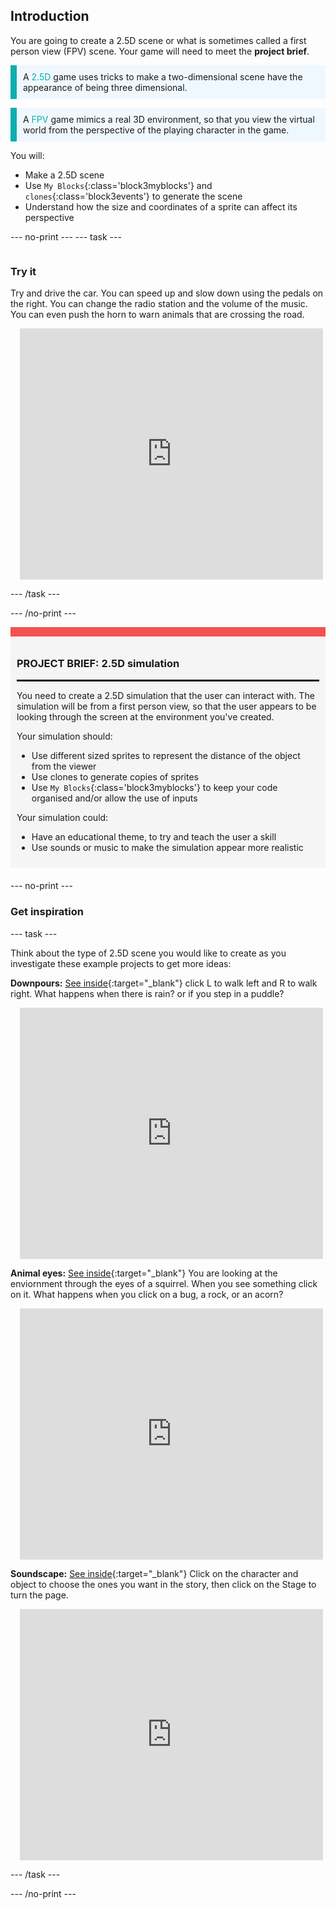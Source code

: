 ## Introduction

You are going to create a 2.5D scene or what is sometimes called a first person view (FPV) scene. Your game will need to meet the **project brief**.

<p style="border-left: solid; border-width:10px; border-color: #0faeb0; background-color: aliceblue; padding: 10px;">
A <span style="color: #0faeb0">2.5D</span> game uses tricks to make a two-dimensional scene have the appearance of being three dimensional.
</p>

<p style="border-left: solid; border-width:10px; border-color: #0faeb0; background-color: aliceblue; padding: 10px;">
A <span style="color: #0faeb0">FPV</span> game mimics a real 3D environment, so that you view the virtual world from the perspective of the playing character in the game.
</p>

You will:
+ Make a 2.5D scene
+ Use `My Blocks`{:class='block3myblocks'} and `clones`{:class='block3events'} to generate the scene
+ Understand how the size and coordinates of a sprite can affect its perspective

--- no-print --- --- task ---

<div style="display: flex; flex-wrap: wrap">
<div style="flex-basis: 200px; flex-grow: 1">

### Try it

Try and drive the car. You can speed up and slow down using the pedals on the right. You can change the radio station and the volume of the music. You can even push the horn to warn animals that are crossing the road.

</div>
<div class="scratch-preview" style="margin-left: 15px;">
 <iframe src="https://scratch.mit.edu/projects/548228231/embed" allowtransparency="true" width="485" height="402" frameborder="0" scrolling="no" allowfullscreen></iframe>
</div>
</div>

--- /task ---

--- /no-print ---

<div style="border-top: 15px solid #f3524f; background-color: whitesmoke; margin-bottom: 20px; padding: 10px;">

### PROJECT BRIEF: 2.5D simulation
<hr style="border-top: 2px solid black;">

You need to create a 2.5D simulation that the user can interact with. The simulation will be from a first person view, so that the user appears to be looking through the screen at the environment you've created.

Your simulation should:
+ Use different sized sprites to represent the distance of the object from the viewer
+ Use clones to generate copies of sprites
+ Use `My Blocks`{:class='block3myblocks'} to keep your code organised and/or allow the use of inputs

Your simulation could:
+ Have an educational theme, to try and teach the user a skill
+ Use sounds or music to make the simulation appear more realistic
</div>

--- no-print ---

### Get inspiration

--- task ---

Think about the type of 2.5D scene you would like to create as you investigate these example projects to get more ideas:

**Downpours:** [See inside](https://scratch.mit.edu/projects/555933656/editor){:target="_blank"}
click L to walk left and R to walk right. What happens when there is rain? or if you step in a puddle?
<div class="scratch-preview" style="margin-left: 15px;">
  <iframe allowtransparency="true" width="485" height="402" src="https://scratch.mit.edu/projects/embed/555933656/?autostart=false" frameborder="0"></iframe>
</div>

**Animal eyes:** [See inside](https://scratch.mit.edu/projects/553701588/editor){:target="_blank"}
You are looking at the enviornment through the eyes of a squirrel. When you see something click on it. What happens when you click on a bug, a rock, or an acorn?
<div class="scratch-preview" style="margin-left: 15px;">
 <iframe src="https://scratch.mit.edu/projects/553701588/embed" allowtransparency="true" width="485" height="402" frameborder="0" scrolling="no" allowfullscreen></iframe>
 </div>

**Soundscape:** [See inside](https://scratch.mit.edu/projects/555933631/editor){:target="_blank"}
Click on the character and object to choose the ones you want in the story, then click on the Stage to turn the page.
<div class="scratch-preview" style="margin-left: 15px;">
  <iframe allowtransparency="true" width="485" height="402" src="https://scratch.mit.edu/projects/embed/555933631/?autostart=false" frameborder="0"></iframe>
</div>

--- /task ---

--- /no-print ---



